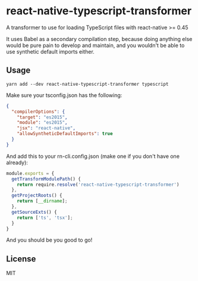 # react-native-typescript-transformer

A transformer to use for loading TypeScript files with react-native >= 0.45

It uses Babel as a secondary compilation step, because doing anything else would
be pure pain to develop and maintain, and you wouldn't be able to use synthetic
default imports either.

## Usage

    yarn add --dev react-native-typescript-transformer typescript

Make sure your tsconfig.json has the following:

```json
{
  "compilerOptions": {
    "target": "es2015",
    "module": "es2015",
    "jsx": "react-native",
    "allowSyntheticDefaultImports": true
  }
}
```

And add this to your rn-cli.config.json (make one if you don't have one already):

```js
module.exports = {
  getTransformModulePath() {
    return require.resolve('react-native-typescript-transformer')
  },
  getProjectRoots() {
    return [__dirname];
  },
  getSourceExts() {
    return ['ts', 'tsx'];
  }
}
```

And you should be you good to go!

## License

MIT
